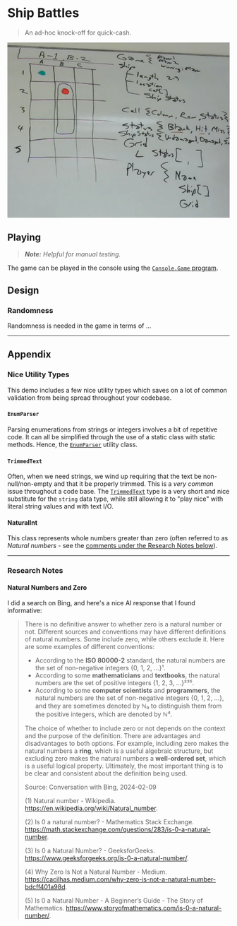 # Ship Battles

> An ad-hoc knock-off for quick-cash.

![](./WhiteBoardPlan.png)

## Playing

> ***Note:** Helpful for manual testing.*

The game can be played in the console using the [`Console.Game` program](./Console.Game/Program.cs).


## Design

### Randomness

Randomness is needed in the game in terms of ...

----

## Appendix

### Nice Utility Types

This demo includes a few nice utility types which saves on a lot of common validation from being spread throughout your codebase.

#### `EnumParser`

Parsing enumerations from strings or integers involves a bit of repetitive code. It can all be simplified through the use of a static class with static methods. Hence, the [`EnumParser`](./Game/EnumParser.cs) utility class.

#### `TrimmedText`

Often, when we need strings, we wind up requiring that the text be non-null/non-empty and that it be properly trimmed. This is a *very common* issue throughout a code base. The [`TrimmedText`](./Game/TrimmedText.cs) type is a very short and nice substitute for the `string` data type, while still allowing it to "play nice" with literal string values and with text I/O.

#### NaturalInt

This class represents whole numbers greater than zero (often referred to as *Natural numbers* - see the [comments under the Research Notes below](#natural-numbers-and-zero)).

----

### Research Notes

#### Natural Numbers and Zero

I did a search on Bing, and here's a nice AI response that I found informative:

> There is no definitive answer to whether zero is a natural number or not. Different sources and conventions may have different definitions of natural numbers. Some include zero, while others exclude it. Here are some examples of different conventions:
>
> - According to the **ISO 80000-2** standard, the natural numbers are the set of non-negative integers {0, 1, 2, ...}¹.
> - According to some **mathematicians** and **textbooks**, the natural numbers are the set of positive integers {1, 2, 3, ...}²³⁵.
> - According to some **computer scientists** and **programmers**, the natural numbers are the set of non-negative integers {0, 1, 2, ...}, and they are sometimes denoted by ℕ₀ to distinguish them from the positive integers, which are denoted by ℕ⁴.
>
> The choice of whether to include zero or not depends on the context and the purpose of the definition. There are advantages and disadvantages to both options. For example, including zero makes the natural numbers a **ring**, which is a useful algebraic structure, but excluding zero makes the natural numbers a **well-ordered set**, which is a useful logical property. Ultimately, the most important thing is to be clear and consistent about the definition being used.
>
> Source: Conversation with Bing, 2024-02-09
>
> (1) Natural number - Wikipedia. https://en.wikipedia.org/wiki/Natural_number.
>
> (2) Is $0$ a natural number? - Mathematics Stack Exchange. https://math.stackexchange.com/questions/283/is-0-a-natural-number.
>
> (3) Is 0 a Natural Number? - GeeksforGeeks. https://www.geeksforgeeks.org/is-0-a-natural-number/.
>
> (4) Why Zero Is Not a Natural Number - Medium. https://cacilhas.medium.com/why-zero-is-not-a-natural-number-bdcff401a98d.
>
> (5) Is 0 a Natural Number - A Beginner’s Guide - The Story of Mathematics. https://www.storyofmathematics.com/is-0-a-natural-number/.
